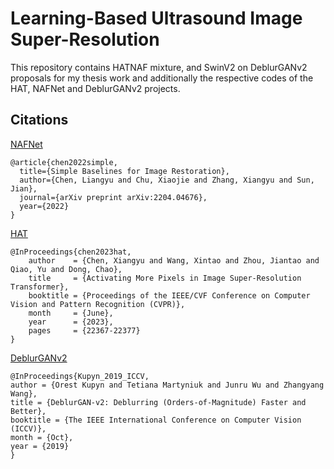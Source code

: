 # Learning-Based Ultrasound Image Super-Resolution
This repository contains HATNAF mixture, and SwinV2 on DeblurGANv2 proposals for my thesis work and additionally the respective codes of the HAT, NAFNet and DeblurGANv2 projects.

## Citations
[NAFNet](https://github.com/megvii-research/NAFNet/blob/main/readme.md)
```
@article{chen2022simple,
  title={Simple Baselines for Image Restoration},
  author={Chen, Liangyu and Chu, Xiaojie and Zhang, Xiangyu and Sun, Jian},
  journal={arXiv preprint arXiv:2204.04676},
  year={2022}
}
```
[HAT](https://github.com/XPixelGroup/HAT)
```
@InProceedings{chen2023hat,
    author    = {Chen, Xiangyu and Wang, Xintao and Zhou, Jiantao and Qiao, Yu and Dong, Chao},
    title     = {Activating More Pixels in Image Super-Resolution Transformer},
    booktitle = {Proceedings of the IEEE/CVF Conference on Computer Vision and Pattern Recognition (CVPR)},
    month     = {June},
    year      = {2023},
    pages     = {22367-22377}
}
```
[DeblurGANv2](https://github.com/VITA-Group/DeblurGANv2/)
```
@InProceedings{Kupyn_2019_ICCV,
author = {Orest Kupyn and Tetiana Martyniuk and Junru Wu and Zhangyang Wang},
title = {DeblurGAN-v2: Deblurring (Orders-of-Magnitude) Faster and Better},
booktitle = {The IEEE International Conference on Computer Vision (ICCV)},
month = {Oct},
year = {2019}
}
```
